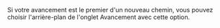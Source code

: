 Si votre avancement est le premier d'un nouveau chemin, vous pouvez choisir l'arrière-plan de l'onglet Avancement avec cette option.